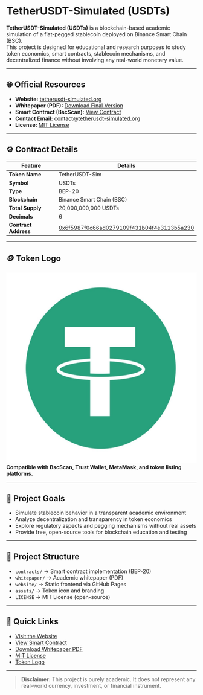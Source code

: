 # TetherUSDT-Simulated (USDTs)

**TetherUSDT-Simulated (USDTs)** is a blockchain-based academic simulation of a fiat-pegged stablecoin deployed on Binance Smart Chain (BSC).  
This project is designed for educational and research purposes to study token economics, smart contracts, stablecoin mechanisms, and decentralized finance without involving any real-world monetary value.

---

## 🌐 Official Resources

- **Website:** [tetherusdt-simulated.org](https://www.tetherusdt-simulated.org)
- **Whitepaper (PDF):** [Download Final Version](https://github.com/TetherUSDT-Sim/TetherUSDT-Sim/blob/6a9cc25dbd95b7a2cf7f5c2449ec0799d7b2eb5d/TetherUSDT-Simulated_Whitepaper.pdf)
- **Smart Contract (BscScan):** [View Contract](https://bscscan.com/token/0x6f5987f0c66ad0279109f431b04f4e3113b5a230)
- **Contact Email:** [contact@tetherusdt-simulated.org](mailto:contact@tetherusdt-simulated.org)
- **License:** [MIT License](https://github.com/TetherUSDT-Sim/TetherUSDT-Sim/blob/main/LICENSE)

---

## ⚙️ Contract Details

| Feature            | Details                                                                 |
|--------------------|-------------------------------------------------------------------------|
| **Token Name**      | TetherUSDT-Sim                                                          |
| **Symbol**          | USDTs                                                                   |
| **Type**            | BEP-20                                                                  |
| **Blockchain**      | Binance Smart Chain (BSC)                                               |
| **Total Supply**    | 20,000,000,000 USDTs                                                    |
| **Decimals**        | 6                                                                       |
| **Contract Address**| [0x6f5987f0c66ad0279109f431b04f4e3113b5a230](https://bscscan.com/token/0x6f5987f0c66ad0279109f431b04f4e3113b5a230) |

---

## 🪙 Token Logo

![USDTs Logo](https://raw.githubusercontent.com/TetherUSDT-Sim/TetherUSDT-Sim/main/assets/token-logo/logo_512x512.png)  
**Compatible with BscScan, Trust Wallet, MetaMask, and token listing platforms.**

---

## 🎯 Project Goals

- Simulate stablecoin behavior in a transparent academic environment
- Analyze decentralization and transparency in token economics
- Explore regulatory aspects and pegging mechanisms without real assets
- Provide free, open-source tools for blockchain education and testing

---

## 🧱 Project Structure

- `contracts/` → Smart contract implementation (BEP-20)
- `whitepaper/` → Academic whitepaper (PDF)
- `website/` → Static frontend via GitHub Pages
- `assets/` → Token icon and branding
- `LICENSE` → MIT License (open-source)

---

## 🔗 Quick Links

- [Visit the Website](https://www.tetherusdt-simulated.org)  
- [View Smart Contract](https://bscscan.com/token/0x6f5987f0c66ad0279109f431b04f4e3113b5a230)  
- [Download Whitepaper PDF](https://github.com/TetherUSDT-Sim/TetherUSDT-Sim/blob/6a9cc25dbd95b7a2cf7f5c2449ec0799d7b2eb5d/TetherUSDT-Simulated_Whitepaper.pdf)  
- [MIT License](https://github.com/TetherUSDT-Sim/TetherUSDT-Sim/blob/main/LICENSE)  
- [Token Logo](https://raw.githubusercontent.com/TetherUSDT-Sim/TetherUSDT-Sim/main/assets/token-logo/logo_512x512.png)

---

> **Disclaimer:** This project is purely academic. It does not represent any real-world currency, investment, or financial instrument.
